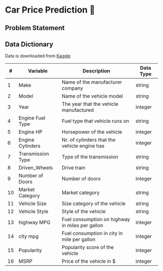 # Car Price Prediction 🚗

## Problem Statement

## Data Dictionary

Data is downloaded from [Kaggle](https://www.kaggle.com/datasets/rupindersinghrana/car-features-and-prices-dataset)

| #  | Variable          | Description                                     | Data Type |
|----|-------------------|-------------------------------------------------|-----------|
| 1  | Make              | Name of the manufacturer company                | string    |
| 2  | Model             | Name of the vehicle model                       | string    |
| 3  | Year              | The year that the vehicle manufactured          | integer   |
| 4  | Engine Fuel Type  | Fuel type that vehicle runs on                  | string    |
| 5  | Engine HP         | Horsepower of the vehicle                       | integer   |
| 6  | Engine Cylinders  | Nr. of cylinders that the vehicle engine has    | integer   |
| 7  | Transmission Type | Type of the transmission                        | string    |
| 8  | Driven_Wheels     | Drive train                                     | string    |
| 9  | Number of Doors   | Number of doors                                 | integer   |
| 10 | Market Category   | Market category                                 | string    |
| 11 | Vehicle Size      | Size category of the vehicle                    | string    |
| 12 | Vehicle Style     | Style of the vehicle                            | string    |
| 13 | highway MPG       | Fuel consumption on highway in miles per gallon | integer   |
| 14 | city mpg          | Fuel consumption in city in mile per gallon     | integer   |
| 15 | Popularity        | Popularity score of the vehicle                 | integer   |
| 16 | MSRP              | Price of the vehicle in $                       | integer   |

